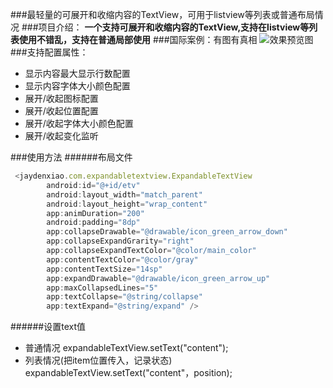 ###最轻量的可展开和收缩内容的TextView，可用于listview等列表或普通布局情况
###项目介绍： 
   **一个支持可展开和收缩内容的TextView,支持在listview等列表使用不错乱，支持在普通局部使用**
###国际案例：有图有真相
![效果预览图](https://github.com/jaydenxiao2016/ExpandableTextViewExample/blob/master/arts/expandabletextview.gif)
###支持配置属性：
 - 显示内容最大显示行数配置
 - 显示内容字体大小颜色配置
 - 展开/收起图标配置
 - 展开/收起位置配置
 - 展开/收起字体大小颜色配置
 - 展开/收起变化监听

###使用方法
######布局文件
```javascript
 <jaydenxiao.com.expandabletextview.ExpandableTextView
        android:id="@+id/etv"
        android:layout_width="match_parent"
        android:layout_height="wrap_content"
        app:animDuration="200"
        android:padding="8dp"
        app:collapseDrawable="@drawable/icon_green_arrow_down"
        app:collapseExpandGrarity="right"
        app:collapseExpandTextColor="@color/main_color"
        app:contentTextColor="@color/gray"
        app:contentTextSize="14sp"
        app:expandDrawable="@drawable/icon_green_arrow_up"
        app:maxCollapsedLines="5"
        app:textCollapse="@string/collapse"
        app:textExpand="@string/expand" />
```
######设置text值
- 普通情况
expandableTextView.setText("content");
- 列表情况(把item位置传入，记录状态)
expandableTextView.setText("content"，position);
